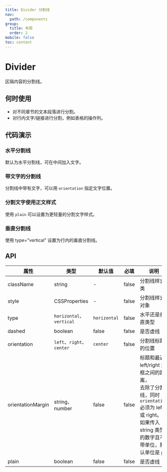 ```yaml
---
title: Divider 分割线
nav:
  path: /components
group:
  title: 布局
  order: 2
mobile: false
toc: content
---
```


# Divider

区隔内容的分割线。

## 何时使用

- 对不同章节的文本段落进行分割。
- 对行内文字/链接进行分割，例如表格的操作列。

## 代码演示

### 水平分割线

默认为水平分割线，可在中间加入文字。

<code src="./demos/demo1.tsx"></code>

### 带文字的分割线

分割线中带有文字，可以用 `orientation` 指定文字位置。

<code src="./demos/demo2.tsx"></code>

### 分割文字使用正文样式

使用 `plain` 可以设置为更轻量的分割文字样式。

<code src="./demos/demo3.tsx"></code>

### 垂直分割线

使用 type="vertical" 设置为行内的垂直分割线。

<code src="./demos/demo4.tsx"></code>

## API

| 属性              | 类型                      | 默认值       | 必填  | 说明                                                                                                                                                        |
| ----------------- | ------------------------- | ------------ | ----- | ----------------------------------------------------------------------------------------------------------------------------------------------------------- |
| className         | string                    | -            | false | 分割线样式类                                                                                                                                                |
| style             | CSSProperties             | -            | false | 分割线样式对象                                                                                                                                              |
| type              | `horizontal`、`vertical`  | `horizontal` | false | 水平还是垂直类型                                                                                                                                            |
| dashed            | boolean                   | false        | false | 是否虚线                                                                                                                                                    |
| orientation       | `left`、`right`、`center` | `center`     | false | 分割线标题的位置                                                                                                                                            |
| orientationMargin | string、number            | false        | false | 标题和最近 left/right 边框之间的距离，<br/> 去除了分割线，同时 `orientation` 必须为 left 或 right。<br/>如果传入 string 类型的数字且不带单位，默认单位是 px |
| plain             | boolean                   | false        | false | 是否虚线                                                                                                                                                    |
